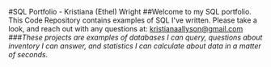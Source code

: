 #SQL Portfolio - Kristiana (Ethel) Wright
##Welcome to my SQL portfolio. This Code Repository contains examples of SQL I've written. Please take a look, and reach out with any questions at: kristianaallyson@gmail.com
###_These projects are examples of databases I can query, questions about inventory I can answer, and statistics I can calculate about data in a matter of seconds._
